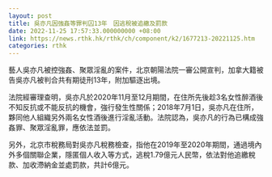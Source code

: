 ```yaml
---
layout: post
title: 吳亦凡因強姦等罪判囚13年　因逃稅被追繳及罰款
date: 2022-11-25 17:57:33.000000000 +08:00
link: https://news.rthk.hk/rthk/ch/component/k2/1677213-20221125.htm
categories: rthk
---
```


藝人吳亦凡被控強姦、聚眾淫亂的案件，北京朝陽法院一審公開宣判，加拿大籍被告吳亦凡被判合共有期徒刑13年，附加驅逐出境。

法院經審理查明，吳亦凡於2020年11月至12月期間，在住所先後趁3名女性醉酒後不知反抗或不能反抗的機會，強行發生性關係；2018年7月1日，吳亦凡在住所，夥同他人組織另外兩名女性酒後進行淫亂活動。法院認為，吳亦凡的行為已構成強姦罪、聚眾淫亂罪，應依法並罰。

另外，北京市稅務局對吳亦凡稅務檢查，指他在2019年至2020年期間，通過境內外多個關聯企業，隱匿個人收入等方式，逃稅1.79億元人民幣，依法對他追繳稅款、加收滯納金並處罰款，共計6億元。

